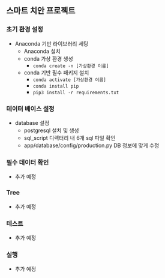 
## 스마트 치안 프로젝트


### 초기 환경 설정
- Anaconda 기반 라이브러리 세팅
   - Anaconda 설치
   - conda 가상 환경 생성 
     - `conda create -n [가상환경 이름]`
   - conda 기반 필수 패키지 설치
     - `conda activate [가상환경 이름]`
     - `conda install pip`
     - `pip3 install -r requirements.txt` 

### 데이터 베이스 설정
- database 설정
  - postgresql 설치 및 생성
  - sql_script 디렉터리 내 6개 sql 파일 확인
  - app/database/config/production.py DB 정보에 맞게 수정

### 필수 데이터 확인
- 추가 예정

### Tree
- 추가 예정

### 테스트
- 추가 예정

### 실행
- 추가 예정


